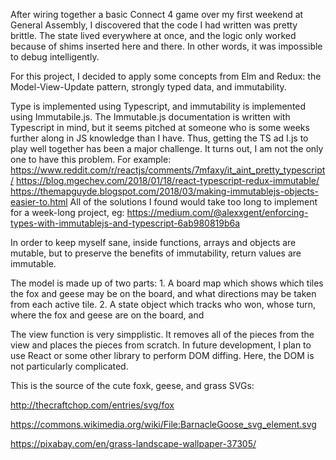 After wiring together a basic Connect 4 game over my first weekend at General Assembly, I discovered that the code I had written was pretty brittle. The state lived everywhere at once, and the logic only worked because of shims inserted here and there. In other words, it was impossible to debug intelligently.

For this project, I decided to apply some concepts from Elm and Redux: the Model-View-Update pattern, strongly typed data, and immutability.

Type is implemented using Typescript, and immutability is implemented using Immutabile.js. The Immutable.js documentation is written with Typescript in mind, but it seems pitched at someone who is some weeks further along in JS knowledge than I have. Thus, getting the TS ad I.js to play well together has been a major challenge. It turns out, I am not the only one to have this problem. For example: https://www.reddit.com/r/reactjs/comments/7mfaxy/it_aint_pretty_typescript/
https://blog.mgechev.com/2018/01/18/react-typescript-redux-immutable/
https://themapguyde.blogspot.com/2018/03/making-immutablejs-objects-easier-to.html
All of the solutions I found would take too long to implement for a week-long project, eg: https://medium.com/@alexxgent/enforcing-types-with-immutablejs-and-typescript-6ab980819b6a

In order to keep myself sane, inside functions, arrays and objects are mutable, but to preserve the benefits of immutability, return values are immutable.

The model is made up of two parts: 1. A board map which shows which tiles the fox and geese may be on the board, and what directions may be taken from each active tile. 2. A state object which tracks who won, whose turn, where the fox and geese are on the board, and

The view function is very simpplistic. It removes all of the pieces from the view and places the pieces from scratch. In future development, I plan to use React or some other library to perform DOM diffing. Here, the DOM is not particularly complicated.

This is the source of the cute foxk, geese, and grass SVGs:

http://thecraftchop.com/entries/svg/fox

https://commons.wikimedia.org/wiki/File:BarnacleGoose_svg_element.svg

https://pixabay.com/en/grass-landscape-wallpaper-37305/
